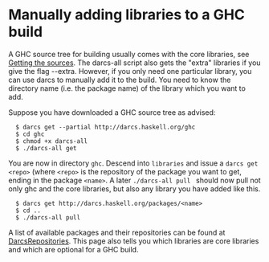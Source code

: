 # Manually adding libraries to a GHC build


A GHC source tree for building usually comes with the core libraries, see [Getting the sources](building/getting-the-sources).
The darcs-all script also gets the "extra" libraries if you give the flag --extra.
However, if you only need one particular library, you can use darcs to manually add it to the build. You need to know the directory name (i.e. the package name) of the library which you want to add.


Suppose you have downloaded a GHC source tree as advised:

```wiki
  $ darcs get --partial http://darcs.haskell.org/ghc
  $ cd ghc
  $ chmod +x darcs-all
  $ ./darcs-all get
```


You are now in directory `ghc`. 
Descend into `libraries` and issue a `darcs get <repo>` (where `<repo>` is the repository of the package you want to get, ending in the package `<name>`.
A later `./darcs-all pull ` should now pull not only ghc and the core libraries, but also any library you have added like this.

```wiki
  $ darcs get http://darcs.haskell.org/packages/<name>
  $ cd ..
  $ ./darcs-all pull
```


A list of available packages and their repositories can be found at [DarcsRepositories](darcs-repositories). This page also tells you which libraries are core libraries and which are optional for a GHC build.
